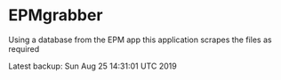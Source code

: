 # EPMgrabber
Using a database from the EPM app this application scrapes the files as required


Latest backup: Sun Aug 25 14:31:01 UTC 2019
